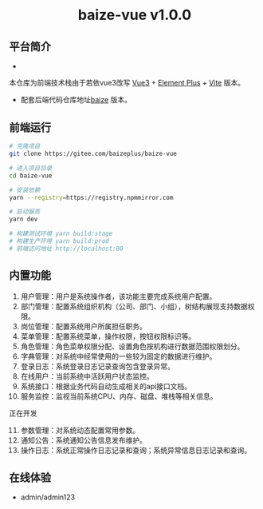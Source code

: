 <h1 align="center" style="margin: 30px 0 30px; font-weight: bold;">baize-vue v1.0.0</h1>

## 平台简介

*
本仓库为前端技术栈由于若依vue3改写  [Vue3](https://v3.cn.vuejs.org) + [Element Plus](https://element-plus.org/zh-CN) + [Vite](https://cn.vitejs.dev)
版本。
* 配套后端代码仓库地址[baize](https://gitee.com/baizeplus/baize) 版本。

## 前端运行

```bash
# 克隆项目
git clone https://gitee.com/baizeplus/baize-vue

# 进入项目目录
cd baize-vue

# 安装依赖
yarn --registry=https://registry.npmmirror.com

# 启动服务
yarn dev

# 构建测试环境 yarn build:stage
# 构建生产环境 yarn build:prod
# 前端访问地址 http://localhost:80
```

## 内置功能

1. 用户管理：用户是系统操作者，该功能主要完成系统用户配置。
2. 部门管理：配置系统组织机构（公司、部门、小组），树结构展现支持数据权限。
3. 岗位管理：配置系统用户所属担任职务。
4. 菜单管理：配置系统菜单，操作权限，按钮权限标识等。
5. 角色管理：角色菜单权限分配、设置角色按机构进行数据范围权限划分。
6. 字典管理：对系统中经常使用的一些较为固定的数据进行维护。
7. 登录日志：系统登录日志记录查询包含登录异常。
8. 在线用户：当前系统中活跃用户状态监控。
9. 系统接口：根据业务代码自动生成相关的api接口文档。
10. 服务监控：监视当前系统CPU、内存、磁盘、堆栈等相关信息。

正在开发

11. 参数管理：对系统动态配置常用参数。
12. 通知公告：系统通知公告信息发布维护。
13. 操作日志：系统正常操作日志记录和查询；系统异常信息日志记录和查询。

## 在线体验

- admin/admin123

